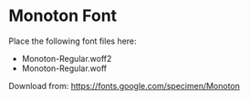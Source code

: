 # Monoton Font

Place the following font files here:
- Monoton-Regular.woff2
- Monoton-Regular.woff

Download from: https://fonts.google.com/specimen/Monoton
